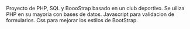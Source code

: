 Proyecto de PHP, SQL y BoooStrap basado en un club deportivo.
Se uiliza PHP en su mayoria con bases de datos.
Javascript para validacion de formularios.
Css para mejorar los estilos de BootStrap.
